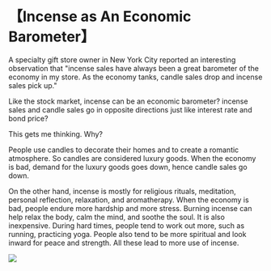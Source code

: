 # 【Incense as An Economic Barometer】

A specialty gift store owner in New York City reported an interesting observation that "incense sales have always been a great barometer of the economy in my store. As the economy tanks, candle sales drop and incense sales pick up."

Like the stock market, incense can be an economic barometer? incense sales and candle sales go in opposite directions just like interest rate and bond price?

This gets me thinking. Why?

People use candles to decorate their homes and to create a romantic atmosphere. So candles are considered luxury goods. When the economy is bad, demand for the luxury goods goes down, hence candle sales go down.

On the other hand, incense is mostly for religious rituals, meditation, personal reflection, relaxation, and aromatherapy. When the economy is bad, people endure more hardship and more stress. Burning incense can help relax the body,  calm the mind, and soothe the soul. It is also inexpensive. During hard times, people tend to work out more, such as running, practicing yoga. People also tend to be more spiritual and look inward for peace and strength. All these lead to more use of incense.

![](03.jpg)